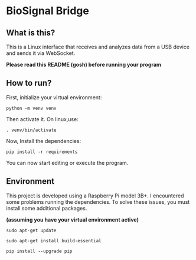 # BioSignal Bridge


## What is this?

This is a Linux interface that receives and analyzes data from a USB device and sends it via WebSocket.

**Please read this README (gosh) before running your program**


## How to run?

First, initialize your virtual environment:

```
python -m venv venv
```
Then activate it. On linux,use:
```
. venv/bin/activate
```
Now, Install the dependencies:
```
pip install -r requirements
```
You can now start editing or execute the program.

## Environment

This project is developed using a Raspberry Pi model 3B+. I encountered some problems running the dependencies. To solve these issues, you must install some additional packages.

**(assuming you have your virtual environment active)**
```
sudo apt-get update
```
```
sudo apt-get install build-essential
```
```
pip install --upgrade pip
```
